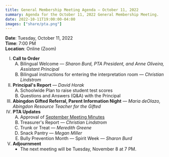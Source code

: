 ```yaml
---
title: General Membership Meeting Agenda — October 11, 2022
summary: Agenda for the October 11, 2022 General Membership Meeting.
date: 2022-10-11T19:00:00-04:00
images: ["share/pta.png"]
---
```


<style type="text/css">
    ol { list-style-type: upper-roman; }
    ol ol { list-style-type: upper-alpha; }
    ol ol ol { list-style-type: decimal; }
    ol ol ol ol { list-style-type: lower-alpha; }
    ul { list-style-type: disc; }
</style>

**Date**: Tuesday, October 11, 2022  
**Time**: 7:00 PM  
**Location**: Online (Zoom)

1. **Call to Order**
    1. Bilingual Welcome — *Sharon Burd, PTA President, and Anne Oliveira, Assistant Principal*
    1. Bilingual instructions for entering the interpretation room — *Christian Lindstrom*
1. **Principal's Report** — *David Horak*
    1. Schoolwide Plan to raise student test scores
    1. Questions and Answers (Q&A) with the Principal
1. **Abingdon Gifted Referral, Parent Information Night** — *Maria deOlazo, Abingdon Resource Teacher for the Gifted*
1. **PTA Updates**
    1. Approval of [September Meeting Minutes](/minutes/2022-09-12)
    1. Treasurer's Report — *Christian Lindstrom*
    1. Trunk or Treat — *Meredith Greene*
    1. Snack Pantry — *Megan Miller*
    1. Bully Prevention Month — Spirit Week — *Sharon Burd*
1. **Adjournment**
	- The next meeting will be Tuesday, November 8 at 7 PM.